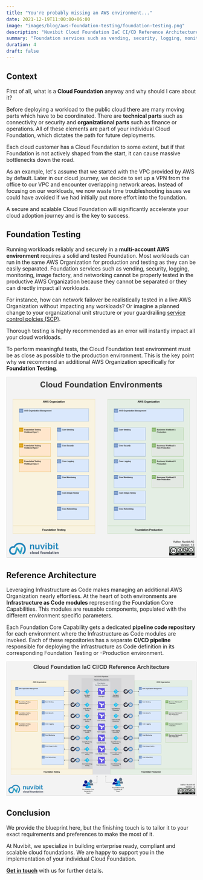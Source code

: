 ```yaml
---
title: "You're probably missing an AWS environment..."
date: 2021-12-19T11:00:00+06:00
image: "images/blog/aws-foundation-testing/foundation-testing.png"
description: "Nuvibit Cloud Foundation IaC CI/CD Reference Architecture."
summary: "Foundation services such as vending, security, logging, monitoring, image factory, and networking cannot be properly tested in a live AWS environment because they cannot be separated or they can directly impact all workloads."
duration: 4
draft: false
---
```

## Context

First of all, what is a **Cloud Foundation** anyway and why should I care about it?

Before deploying a workload to the public cloud there are many moving parts which have to be coordinated.
There are **technical parts** such as connectivity or security and **organizational parts** such as finance or operations.
All of these elements are part of your individual Cloud Foundation, which dictates the path for future deployments.

Each cloud customer has a Cloud Foundation to some extent, but if that Foundation is not actively shaped from the start, it can cause massive bottlenecks down the road.

As an example, let's assume that we started with the VPC provided by AWS by default.
Later in our cloud journey, we decide to set up a VPN from the office to our VPC and encounter overlapping network areas.
Instead of focusing on our workloads, we now waste time troubleshooting issues we could have avoided if we had initially put more effort into the foundation.

A secure and scalable Cloud Foundation will significantly accelerate your cloud adoption journey and is the key to success.
## Foundation Testing

Running workloads reliably and securely in a **multi-account AWS environment** requires a solid and tested Foundation.
Most workloads can run in the same AWS Organization for production and testing as they can be easily separated.
Foundation services such as vending, security, logging, monitoring, image factory, and networking cannot be properly tested in the productive AWS Organization because they cannot be separated or they can directly impact all workloads.

For instance, how can network failover be realistically tested in a live AWS Organization without impacting any workloads?
Or imagine a planned change to your organizational unit structure or your guardrailing [service control polcies (SCP)](https://docs.aws.amazon.com/organizations/latest/userguide/orgs_manage_policies_scps.html). 

Thorough testing is highly recommended as an error will instantly impact all your cloud workloads.

To perform meaningful tests, the Cloud Foundation test environment must be as close as possible to the production environment.
This is the key point why we recommend an additional AWS Organization specifically for **Foundation Testing**.

![img](images/blog/aws-foundation-testing/foundation-environments.png)

## Reference Architecture

Leveraging Infrastructure as Code makes managing an additional AWS Organization nearly effortless.
At the heart of both environments are **Infrastructure as Code modules** representing the Foundation Core Capabilities. This modules are reusable components, populated with the different environment specific parameters.

Each Foundation Core Capability gets a dedicated **pipeline code repository** for each environment where the Infrastructure as Code modules are invoked.
Each of these repositories has a separate **CI/CD pipeline** responsible for deploying the infrastructure as Code definition in its corresponding Foundation Testing or -Production environment.

![img](images/blog/aws-foundation-testing/aws-foundation-cicd-reference-architecture-highres.png)

## Conclusion

We provide the blueprint here, but the finishing touch is to tailor it to your exact requirements and preferences to make the most of it.

At Nuvibit, we specialize in building enterprise ready, compliant and scalable cloud foundations. 
We are happy to support you in the implementation of your individual Cloud Foundation.

**[Get in touch](/contact/ 'Contact us for more information!')** with us for further details.